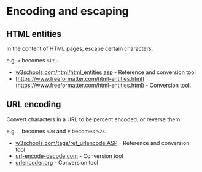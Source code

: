 # Encoding and escaping

## HTML entities

In the content of HTML pages, escape certain characters.

e.g. `<` becomes `%lt;`.

- [w3schools.com/html/html_entities.asp](https://www.w3schools.com/html/html_entities.asp) - Reference and conversion tool
- [https://www.freeformatter.com/html-entities.html](https://www.freeformatter.com/html-entities.html) - Conversion tool.

## URL encoding

Convert characters in a URL to be percent encoded, or reverse them.

e.g. ` ` becomes `%20` and `#` becomes `%23`.

- [w3schools.com/tags/ref_urlencode.ASP](https://www.w3schools.com/tags/ref_urlencode.ASP) - Reference and conversion tool 
- [url-encode-decode.com](https://www.url-encode-decode.com/) - Conversion tool 
- [urlencoder.org](https://www.urlencoder.org/) - Conversion tool
